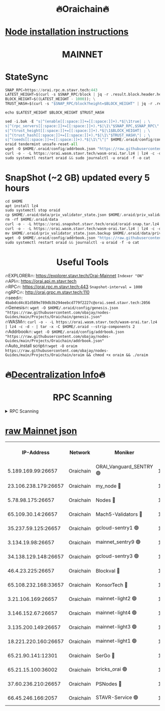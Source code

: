 <h1 align="center"> 🔥Oraichain🔥</h1>

[Node installation instructions](https://github.com/obajay/nodes-Guides/tree/main/Projects/Oraichain)
=
<h1 align="center"> MAINNET</h1>

# StateSync
```python
SNAP_RPC=https://orai.rpc.m.stavr.tech:443
LATEST_HEIGHT=$(curl -s $SNAP_RPC/block | jq -r .result.block.header.height); \
BLOCK_HEIGHT=$((LATEST_HEIGHT - 1000)); \
TRUST_HASH=$(curl -s "$SNAP_RPC/block?height=$BLOCK_HEIGHT" | jq -r .result.block_id.hash)

echo $LATEST_HEIGHT $BLOCK_HEIGHT $TRUST_HASH

sed -i.bak -E "s|^(enable[[:space:]]+=[[:space:]]+).*$|\1true| ; \
s|^(rpc_servers[[:space:]]+=[[:space:]]+).*$|\1\"$SNAP_RPC,$SNAP_RPC\"| ; \
s|^(trust_height[[:space:]]+=[[:space:]]+).*$|\1$BLOCK_HEIGHT| ; \
s|^(trust_hash[[:space:]]+=[[:space:]]+).*$|\1\"$TRUST_HASH\"| ; \
s|^(seeds[[:space:]]+=[[:space:]]+).*$|\1\"\"|" $HOME/.oraid/config/config.toml
oraid tendermint unsafe-reset-all
wget -O $HOME/.oraid/config/addrbook.json "https://raw.githubusercontent.com/obajay/nodes-Guides/main/Projects/Oraichain/addrbook.json"
curl -o - -L https://orai.wasm.stavr.tech/wasm-orai.tar.lz4 | lz4 -c -d - | tar -x -C $HOME/.oraid --strip-components 2
sudo systemctl restart oraid && sudo journalctl -u oraid -f -o cat
```
# SnapShot (~2 GB) updated every 5 hours
```python
cd $HOME
apt install lz4
sudo systemctl stop oraid
cp $HOME/.oraid/data/priv_validator_state.json $HOME/.oraid/priv_validator_state.json.backup
rm -rf $HOME/.oraid/data
curl -o - -L https://orai.snapshot.stavr.tech/oraid/oraid-snap.tar.lz4 | lz4 -c -d - | tar -x -C $HOME/.oraid --strip-components 2
curl -o - -L https://orai.wasm.stavr.tech/wasm-orai.tar.lz4 | lz4 -c -d - | tar -x -C $HOME/.oraid --strip-components 2
mv $HOME/.oraid/priv_validator_state.json.backup $HOME/.oraid/data/priv_validator_state.json
wget -O $HOME/.oraid/config/addrbook.json "https://raw.githubusercontent.com/obajay/nodes-Guides/main/Projects/Oraichain/addrbook.json"
sudo systemctl restart oraid && journalctl -u oraid -f -o cat
```

 <h1 align="center"> Useful Tools</h1>

🔥EXPLORER🔥:     https://explorer.stavr.tech/Orai-Mainnet        `Indexer "ON"` \
🔥API🔥:          https://orai.api.m.stavr.tech \
🔥RPC🔥:          https://orai.rpc.m.stavr.tech:443              `Snapshot-interval = 1000` \
🔥gRPC🔥:         http://orai.grpc.m.stavr.tech:110 \
🔥seed🔥:      `4babdcd4c81d589e789db3b294eebcd779f2227c@orai.seed.stavr.tech:2056` \
🔥Genesis🔥:   `wget -O $HOME/.oraid/config/genesis.json "https://raw.githubusercontent.com/obajay/nodes-Guides/main/Projects/Oraichain/genesis.json"` \
🔥WASM🔥:      `curl -o - -L https://orai.wasm.stavr.tech/wasm-orai.tar.lz4 | lz4 -c -d - | tar -x -C $HOME/.oraid --strip-components 2` \
🔥Addrbook🔥:  `wget -O $HOME/.oraid/config/addrbook.json "https://raw.githubusercontent.com/obajay/nodes-Guides/main/Projects/Oraichain/addrbook.json"` \
🔥Auto_install script🔥:`wget -O oraim https://raw.githubusercontent.com/obajay/nodes-Guides/main/Projects/Oraichain/oraim && chmod +x oraim && ./oraim`

🔥[Decentralization Info](https://github.com/obajay/StateSync-snapshots/tree/main/Projects/Oraichain/Decentralization)🔥
=
<h1 align="center"> RPC Scanning</h1>

<details>
<summary>RPC Scanning</summary>

<h2 align="center"> We scan nodes in real time every 4 hours. And we provide the final result of RPC endpoints.
We cannot influence the operation of these nodes in any way. </h2>


```python
If Voting Power is higher than 0 --> then the Node is a validator of the network and may be subject to attack and be a potential threat to the chain.
```
```python
We marked such validators with a red symbol
```

</details>

[raw Mainnet json](https://rpc-check.oraim.stavr.tech/oraim/rpc-oraim-result.json)
=


<table><tr><th>IP-Address</th><th>Network</th><th>Moniker</th><th>Latest Block Height</th><th>Earliest Block Height</th><th>Catching Up</th><th>Tx Index</th><th>Voting Power</th><th>Scan Time</th></tr><tr><td>5.189.169.99:26657</td><td>Oraichain</td><td>ORAI_Vanguard_SENTRY 🟢</td><td>15937233</td><td>0</td><td>False</td><td>on</td><td>0</td><td>2024-02-25T20:06:51.632606549UTC</td></tr><tr><td>23.106.238.179:26657</td><td>Oraichain</td><td>my_node 🔴</td><td>15937236</td><td>0</td><td>False</td><td>on</td><td>302199</td><td>2024-02-25T20:07:06.685992401UTC</td></tr><tr><td>5.78.98.175:26657</td><td>Oraichain</td><td>Nodes 🔴</td><td>15937237</td><td>0</td><td>False</td><td>off</td><td>166280</td><td>2024-02-25T20:07:16.307065807UTC</td></tr><tr><td>65.109.30.14:26657</td><td>Oraichain</td><td>Mach5-Validators 🔴</td><td>15937242</td><td>0</td><td>False</td><td>off</td><td>644</td><td>2024-02-25T20:07:40.628247704UTC</td></tr><tr><td>35.237.59.125:26657</td><td>Oraichain</td><td>gcloud-sentry1 🟢</td><td>15937232</td><td>1</td><td>False</td><td>on</td><td>0</td><td>2024-02-25T20:06:47.137871521UTC</td></tr><tr><td>3.134.19.98:26657</td><td>Oraichain</td><td>mainnet_sentry9 🟢</td><td>15937237</td><td>1</td><td>False</td><td>on</td><td>0</td><td>2024-02-25T20:07:12.650054932UTC</td></tr><tr><td>34.138.129.148:26657</td><td>Oraichain</td><td>gcloud-sentry3 🟢</td><td>15937240</td><td>1</td><td>False</td><td>on</td><td>0</td><td>2024-02-25T20:07:28.775065215UTC</td></tr><tr><td>46.4.23.225:26657</td><td>Oraichain</td><td>Blockval 🔴</td><td>15937243</td><td>10774049</td><td>False</td><td>off</td><td>287265</td><td>2024-02-25T20:07:45.471973585UTC</td></tr><tr><td>65.108.232.168:33657</td><td>Oraichain</td><td>KonsorTech 🔴</td><td>15937232</td><td>14344801</td><td>False</td><td>off</td><td>50578</td><td>2024-02-25T20:06:46.396322055UTC</td></tr><tr><td>3.21.106.169:26657</td><td>Oraichain</td><td>mainnet-light2 🟢</td><td>15937236</td><td>15275144</td><td>False</td><td>on</td><td>0</td><td>2024-02-25T20:07:09.405543125UTC</td></tr><tr><td>3.146.152.67:26657</td><td>Oraichain</td><td>mainnet-light4 🟢</td><td>15937237</td><td>15275144</td><td>False</td><td>on</td><td>0</td><td>2024-02-25T20:07:15.395985309UTC</td></tr><tr><td>3.135.200.149:26657</td><td>Oraichain</td><td>mainnet-light3 🟢</td><td>15937238</td><td>15275144</td><td>False</td><td>on</td><td>0</td><td>2024-02-25T20:07:19.089977497UTC</td></tr><tr><td>18.221.220.160:26657</td><td>Oraichain</td><td>mainnet-light1 🟢</td><td>15937239</td><td>15643601</td><td>False</td><td>on</td><td>0</td><td>2024-02-25T20:07:26.000041722UTC</td></tr><tr><td>65.21.90.141:12301</td><td>Oraichain</td><td>SerGo 🔴</td><td>15937240</td><td>15837240</td><td>False</td><td>off</td><td>1</td><td>2024-02-25T20:07:31.174644646UTC</td></tr><tr><td>65.21.15.100:36002</td><td>Oraichain</td><td>bricks_orai 🟢</td><td>15937242</td><td>15848470</td><td>False</td><td>on</td><td>0</td><td>2024-02-25T20:07:45.234695291UTC</td></tr><tr><td>37.60.236.210:26657</td><td>Oraichain</td><td>PSNodes 🔴</td><td>15937233</td><td>15923933</td><td>False</td><td>on</td><td>2</td><td>2024-02-25T20:06:51.967455270UTC</td></tr><tr><td>66.45.246.166:2057</td><td>Oraichain</td><td>STAVR-Service 🟢</td><td>15937240</td><td>15935401</td><td>False</td><td>on</td><td>0</td><td>2024-02-25T20:07:33.871108454UTC</td></tr></table>
